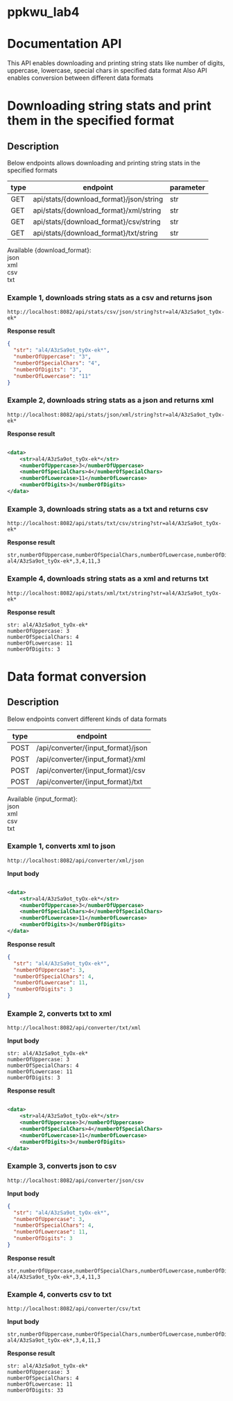 # ppkwu_lab4

# Documentation API

This API enables downloading and printing string stats like number of digits, uppercase, lowercase, special chars in
specified data format Also API enables conversion between different data formats

# Downloading string stats and print them in the specified format

## Description

Below endpoints allows downloading and printing string stats in the specified formats

|type|endpoint|parameter|
|---|---|---|
|GET|api/stats/{download_format}/json/string|str|
|GET|api/stats/{download_format}/xml/string|str|
|GET|api/stats/{download_format}/csv/string|str|
|GET|api/stats/{download_format}/txt/string|str|

Available {download_format}:<br>
json<br>
xml<br>
csv<br>
txt<br>

### Example 1, downloads string stats as a csv and returns json

```
http://localhost:8082/api/stats/csv/json/string?str=al4/A3zSa9ot_tyOx-ek*
```

<b>Response result</b>

```json
{
  "str": "al4/A3zSa9ot_tyOx-ek*",
  "numberOfUppercase": "3",
  "numberOfSpecialChars": "4",
  "numberOfDigits": "3",
  "numberOfLowercase": "11"
}
```

### Example 2, downloads string stats as a json and returns xml

```
http://localhost:8082/api/stats/json/xml/string?str=al4/A3zSa9ot_tyOx-ek*
```

<b>Response result</b>

```xml

<data>
    <str>al4/A3zSa9ot_tyOx-ek*</str>
    <numberOfUppercase>3</numberOfUppercase>
    <numberOfSpecialChars>4</numberOfSpecialChars>
    <numberOfLowercase>11</numberOfLowercase>
    <numberOfDigits>3</numberOfDigits>
</data>
```

### Example 3, downloads string stats as a txt and returns csv

```
http://localhost:8082/api/stats/txt/csv/string?str=al4/A3zSa9ot_tyOx-ek*
```

<b>Response result</b>

```
str,numberOfUppercase,numberOfSpecialChars,numberOfLowercase,numberOfDigits
al4/A3zSa9ot_tyOx-ek*,3,4,11,3
```

### Example 4, downloads string stats as a xml and returns txt

```
http://localhost:8082/api/stats/xml/txt/string?str=al4/A3zSa9ot_tyOx-ek*
```

<b>Response result</b>

```
str: al4/A3zSa9ot_tyOx-ek*
numberOfUppercase: 3
numberOfSpecialChars: 4
numberOfLowercase: 11
numberOfDigits: 3
```

# Data format conversion

## Description

Below endpoints convert different kinds of data formats

|type|endpoint|
|---|---|
|POST|/api/converter/{input_format}/json|
|POST|/api/converter/{input_format}/xml|
|POST|/api/converter/{input_format}/csv|
|POST|/api/converter/{input_format}/txt|

Available {input_format}:<br>
json<br>
xml<br>
csv<br>
txt<br>

### Example 1, converts xml to json

```
http://localhost:8082/api/converter/xml/json
```

<b>Input body</b>

```xml

<data>
    <str>al4/A3zSa9ot_tyOx-ek*</str>
    <numberOfUppercase>3</numberOfUppercase>
    <numberOfSpecialChars>4</numberOfSpecialChars>
    <numberOfLowercase>11</numberOfLowercase>
    <numberOfDigits>3</numberOfDigits>
</data>
```

<b>Response result</b>

```json
{
  "str": "al4/A3zSa9ot_tyOx-ek*",
  "numberOfUppercase": 3,
  "numberOfSpecialChars": 4,
  "numberOfLowercase": 11,
  "numberOfDigits": 3
}
```

### Example 2, converts txt to xml

```
http://localhost:8082/api/converter/txt/xml
```

<b>Input body</b>

```
str: al4/A3zSa9ot_tyOx-ek*
numberOfUppercase: 3
numberOfSpecialChars: 4
numberOfLowercase: 11
numberOfDigits: 3
```

<b>Response result</b>

```xml

<data>
    <str>al4/A3zSa9ot_tyOx-ek*</str>
    <numberOfUppercase>3</numberOfUppercase>
    <numberOfSpecialChars>4</numberOfSpecialChars>
    <numberOfLowercase>11</numberOfLowercase>
    <numberOfDigits>3</numberOfDigits>
</data>
```

### Example 3, converts json to csv

```
http://localhost:8082/api/converter/json/csv
```

<b>Input body</b>

```json
{
  "str": "al4/A3zSa9ot_tyOx-ek*",
  "numberOfUppercase": 3,
  "numberOfSpecialChars": 4,
  "numberOfLowercase": 11,
  "numberOfDigits": 3
}
```

<b>Response result</b>

```
str,numberOfUppercase,numberOfSpecialChars,numberOfLowercase,numberOfDigits
al4/A3zSa9ot_tyOx-ek*,3,4,11,3
```

### Example 4, converts csv to txt

```
http://localhost:8082/api/converter/csv/txt
```

<b>Input body</b>

```
str,numberOfUppercase,numberOfSpecialChars,numberOfLowercase,numberOfDigits
al4/A3zSa9ot_tyOx-ek*,3,4,11,3
```

<b>Response result</b>

```
str: al4/A3zSa9ot_tyOx-ek*
numberOfUppercase: 3
numberOfSpecialChars: 4
numberOfLowercase: 11
numberOfDigits: 33
```